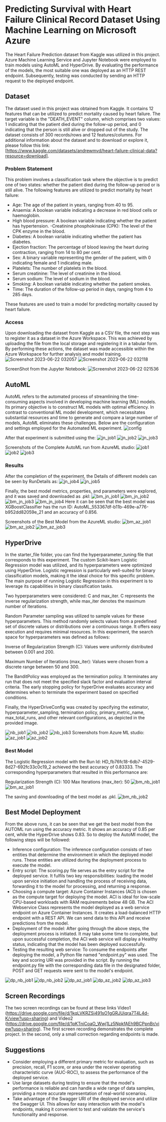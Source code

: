 # Predicting Survival with Heart Failure Clinical Record Dataset Using Machine Learning on Microsoft Azure
The Heart Failure Prediction dataset from Kaggle was utilized in this project. Azure Machine Learning Service and Jupyter Notebook were employed to train models using AutoML and HyperDrive. By evaluating the performance of the models, the most suitable one was deployed as an HTTP REST endpoint. Subsequently, testing was conducted by sending an HTTP request to the deployed endpoint.

## Dataset
The dataset used in this project was obtained from Kaggle. It contains 12 features that can be utilized to predict mortality caused by heart failure. The target variable is the "DEATH_EVENT" column, which comprises two values: 1 indicating that the patient died during the follow-up period, and 0 indicating that the person is still alive or dropped out of the study. The dataset consists of 300 records/rows and 12 features/columns. For additional information about the dataset and to download or explore it, please follow this link: [https://www.kaggle.com/datasets/andrewmvd/heart-failure-clinical-data?resource=download].

### Problem Statement
This problem involves a classification task where the objective is to predict one of two states: whether the patient died during the follow-up period or is still alive. The following features are utilized to predict mortality by heart failure:

- Age: The age of the patient in years, ranging from 40 to 95.
- Anaemia: A boolean variable indicating a decrease in red blood cells or haemoglobin.
- High blood pressure: A boolean variable indicating whether the patient has hypertension.
-Creatinine phosphokinase (CPK): The level of the CPK enzyme in the blood.
- Diabetes: A boolean variable indicating whether the patient has diabetes.
- Ejection fraction: The percentage of blood leaving the heart during contraction, ranging from 14 to 80 per cent.
- Sex: A binary variable representing the gender of the patient, with 0 indicating female and 1 indicating male.
- Platelets: The number of platelets in the blood.
- Serum creatinine: The level of creatinine in the blood.
- Serum sodium: The level of sodium in the blood.
- Smoking: A boolean variable indicating whether the patient smokes.
- Time: The duration of the follow-up period in days, ranging from 4 to 285 days.

These features are used to train a model for predicting mortality caused by heart failure.

### Access
Upon downloading the dataset from Kaggle as a CSV file, the next step was to register it as a dataset in the Azure Workspace. This was achieved by uploading the file from the local storage and registering it in a tabular form. By performing these actions, the dataset was made accessible within the Azure Workspace for further analysis and model training.
![Screenshot 2023-06-22 032057](https://github.com/raohashim/Udacity_ML_With_Azure_NanoDegree_Projects/assets/50891264/574a6a97-4835-4e8c-bff1-e9e18b4980ac)
![Screenshot 2023-06-22 032118](https://github.com/raohashim/Udacity_ML_With_Azure_NanoDegree_Projects/assets/50891264/0c95bee0-a6e6-4d37-8907-3dbe07616a4e)

ScreenShot from the Jupyter Notebook:
![Screenshot 2023-06-22 021536](https://github.com/raohashim/Udacity_ML_With_Azure_NanoDegree_Projects/assets/50891264/d471d682-81c6-421d-a472-f704934df5ee)

## AutoML
AutoML refers to the automated process of streamlining the time-consuming aspects involved in developing machine learning (ML) models. Its primary objective is to construct ML models with optimal efficiency. In contrast to conventional ML model development, which necessitates substantial resources and time to generate and compare a large number of models, AutoML eliminates these challenges. 
Below are the configuration and settings employed for the Automated ML experiment.
![config](https://github.com/raohashim/Udacity_ML_With_Azure_NanoDegree_Projects/assets/50891264/2b7ea91e-d5d3-4d29-9e25-aad92c0e8d88)

After that experiment is submitted using the:
![jn_job1](https://github.com/raohashim/Udacity_ML_With_Azure_NanoDegree_Projects/assets/50891264/4a548466-b22f-43b7-9e37-ed769feee244)
![jn_job2](https://github.com/raohashim/Udacity_ML_With_Azure_NanoDegree_Projects/assets/50891264/648cdbc0-b46d-4686-b228-659cc8b7fd04)
![jn_job3](https://github.com/raohashim/Udacity_ML_With_Azure_NanoDegree_Projects/assets/50891264/c1574094-9346-41b2-8db2-c3922e5b80ec)

Screenshots of the Complete AutoML run from AzureML studio:
![job1](https://github.com/raohashim/Udacity_ML_With_Azure_NanoDegree_Projects/assets/50891264/3110e417-1b81-4cd7-b2f8-78a238c4c225)
![job2](https://github.com/raohashim/Udacity_ML_With_Azure_NanoDegree_Projects/assets/50891264/7b2e6d4b-889c-43d0-975c-3e69cb3c0957)
![job3](https://github.com/raohashim/Udacity_ML_With_Azure_NanoDegree_Projects/assets/50891264/d050b58d-ec67-4618-ba3b-5b93e1cc2e3d)

### Results

After the completion of the experiment, the Details of different models can be seen by RunDetails as:
![jn_job4](https://github.com/raohashim/Udacity_ML_With_Azure_NanoDegree_Projects/assets/50891264/d70d1b09-75bb-4587-960a-3a07ba2a96af)
![jn_job5](https://github.com/raohashim/Udacity_ML_With_Azure_NanoDegree_Projects/assets/50891264/c0e78439-0535-4739-b6c9-063ec147144d)

Finally, the best model metrics, properties, and parameters were explored, and it was saved and downloaded as .pkl:
![bm_jn_job1](https://github.com/raohashim/Udacity_ML_With_Azure_NanoDegree_Projects/assets/50891264/70dd2080-adb2-44dc-a669-6e8d5a0cdb65) 
![bm_jn_job2](https://github.com/raohashim/Udacity_ML_With_Azure_NanoDegree_Projects/assets/50891264/8918decb-c17f-4e12-9ad7-c59903600499)
![bm_jn_job3](https://github.com/raohashim/Udacity_ML_With_Azure_NanoDegree_Projects/assets/50891264/8005e04d-b174-436a-8193-886f78e36002)
![bm_jn_job4](https://github.com/raohashim/Udacity_ML_With_Azure_NanoDegree_Projects/assets/50891264/0da167de-197f-4a12-8991-e9db14623af4)
Here it can be seen that the best model was XGBoostClassifier has the run ID: AutoML_553367df-b11b-469e-a776-b952dd82059e_21 and an accuracy of 0.856.

Screenshots of the Best Model from the AzureML studio:
![bm_az_job1](https://github.com/raohashim/Udacity_ML_With_Azure_NanoDegree_Projects/assets/50891264/ddb5cd0c-1a7f-4b89-8d7a-4d49612b13c7)
![bm_az_job2](https://github.com/raohashim/Udacity_ML_With_Azure_NanoDegree_Projects/assets/50891264/068051d2-8769-4968-ae7f-6b97c96e521b)
![bm_az_job3](https://github.com/raohashim/Udacity_ML_With_Azure_NanoDegree_Projects/assets/50891264/b52ddc21-705a-4062-8717-ff6d8b55bb33)

## HyperDrive
In the starter_file folder, you can find the hyperparameter_tuning file that corresponds to this experiment. The custom Scikit-learn Logistic Regression model was utilized, and its hyperparameters were optimized using HyperDrive. Logistic regression is particularly well-suited for binary classification models, making it the ideal choice for this specific problem. The main purpose of running Logistic Regression in this experiment is to leverage its capabilities in binary classification tasks.

Two hyperparameters were considered: C and max_iter. C represents the inverse regularization strength, while max_iter denotes the maximum number of iterations.

Random Parameter sampling was utilized to sample values for these hyperparameters. This method randomly selects values from a predefined set of discrete values or distributions over a continuous range. It offers easy execution and requires minimal resources. In this experiment, the search space for hyperparameters was defined as follows:

Inverse of Regularization Strength (C): Values were uniformly distributed between 0.001 and 200.

Maximum Number of Iterations (max_iter): Values were chosen from a discrete range between 50 and 300.

The BanditPolicy was employed as the termination policy. It terminates any run that does not meet the specified slack factor and evaluation interval criteria. The early stopping policy for hyperDrive evaluates accuracy and determines when to terminate the experiment based on specified conditions.

Finally, the HyperDriveConfig was created by specifying the estimator, hyperparameter_sampling, termination policy, primary_metric_name, max_total_runs, and other relevant configurations, as depicted in the provided image.

![nb_job1](https://github.com/raohashim/Udacity_ML_With_Azure_NanoDegree_Projects/assets/50891264/d86dcd50-5d53-468c-a561-a7a37a30a1cd)
![nb_job2](https://github.com/raohashim/Udacity_ML_With_Azure_NanoDegree_Projects/assets/50891264/8d40ea4b-b66f-49a9-a36a-0eb3c24e9cfe)
![nb_job3](https://github.com/raohashim/Udacity_ML_With_Azure_NanoDegree_Projects/assets/50891264/2c6a6a8a-23a8-4342-a0de-ee816de23fa7)
Screenshots from Azure ML studio:
![az_job1](https://github.com/raohashim/Udacity_ML_With_Azure_NanoDegree_Projects/assets/50891264/825f9bad-4f8d-4e84-95ae-241d38fbe534)
![az_job2](https://github.com/raohashim/Udacity_ML_With_Azure_NanoDegree_Projects/assets/50891264/d20077b7-1acf-49ac-8388-46b2f7b98e8a)

### Best Model
The Logistic Regression model with the Run Id:  HD_fb76fc18-6db7-4529-8d27-692fc33c0c19_2 achieved the best accuracy of 0.83333. The corresponding hyperparameters that resulted in this performance are:

Regularization Strength (C): 100
Max Iterations (max_iter): 50
![bm_nb_job1](https://github.com/raohashim/Udacity_ML_With_Azure_NanoDegree_Projects/assets/50891264/4511ab3b-e81a-439d-be23-91188eeafb89)
![bm_az_job1](https://github.com/raohashim/Udacity_ML_With_Azure_NanoDegree_Projects/assets/50891264/0fd396e5-4c18-4ab6-ad5d-05f0e69011b3)

The saving and downloading of the best model as .pkl.
![bm_nb_job2](https://github.com/raohashim/Udacity_ML_With_Azure_NanoDegree_Projects/assets/50891264/861d8314-8713-4d48-a052-dd79efe84666)

## Best Model Deployment
From the above runs, it can be seen that we get the best model from the AUTOML run using the accuracy metric. It shows an accuracy of 0.85 per cent, while the HyperDrive shows 0.83. So to deploy the AutoMl model, the following steps will be followed:
- Inference configuration: The inference configuration consists of two entities that determine the environment in which the deployed model runs. These entities are utilized during the deployment process to execute the model.
- Entry script: The scoring.py file serves as the entry script for the deployed service. It fulfils two key responsibilities: loading the model upon service initiation and handling the process of receiving data, forwarding it to the model for processing, and returning a response.
- Choosing a compute target: Azure Container Instances (ACI) is chosen as the compute target for deploying the model. ACI is ideal for low-scale CPU-based workloads with RAM requirements below 48 GB.
The ACI Webservice Class represents the model deployed as a web service endpoint on Azure Container Instances. It creates a load-balanced HTTP endpoint with a REST API. We can send data to this API and receive predictions from the model.
- Deployment of the model: After going through the above steps, the deployment process is initiated. It may take some time to complete, but upon successful completion, the ACI web service will display a Healthy status, indicating that the model has been deployed successfully. 
- Testing the resulting web service: To consume the endpoints after deploying the model, a Python file named "endpoint.py" was used. The key and scoring URI was provided in the script. By running the endpoint.py file with the corresponding data file in the designated folder, POST and GET requests were sent to the model's endpoint.

![dp_nb_job1](https://github.com/raohashim/Udacity_ML_With_Azure_NanoDegree_Projects/assets/50891264/c6b9f740-722b-4a6a-b1cd-8b6e7f46b312)
![dp_nb_job2](https://github.com/raohashim/Udacity_ML_With_Azure_NanoDegree_Projects/assets/50891264/3ec6a4b2-8e65-4c9e-94bc-924b46d663f5)
![dp_az_job1](https://github.com/raohashim/Udacity_ML_With_Azure_NanoDegree_Projects/assets/50891264/8f50c535-42ba-463b-8d83-a4a59c97be98)
![dp_az_job2](https://github.com/raohashim/Udacity_ML_With_Azure_NanoDegree_Projects/assets/50891264/dba027cf-81e1-4cd9-a774-3f4e536a2912)
![dp_az_job3](https://github.com/raohashim/Udacity_ML_With_Azure_NanoDegree_Projects/assets/50891264/48b53517-defd-48a8-81df-30afa7f6893c)

## Screen Recordings
The two screen recordings can be found at these links  Video1 (https://drive.google.com/file/d/1kqLVKRZSj491sO1gGRJUiqra7T4L4d-K/view?usp=sharing) and Video2 (https://drive.google.com/file/d/1pKTniCoaO_Wwj1Lz5NpkfAEh9BCPpnBr/view?usp=sharing). The first screen recording demonstrates the complete project. In the second, only a small correction regarding endpoints is made.

## Suggestions

- Consider employing a different primary metric for evaluation, such as precision, recall, F1 score, or area under the receiver operating characteristic curve (AUC-ROC), to assess the performance of the deployed service.
- Use large datasets during testing to ensure that the model's performance is reliable and can handle a wide range of data samples, providing a more accurate representation of real-world scenarios.
- Take advantage of the Swagger URI of the deployed service and utilize the Swagger UI. This allows for easy interaction with the model's endpoints, making it convenient to test and validate the service's functionality and response.


















